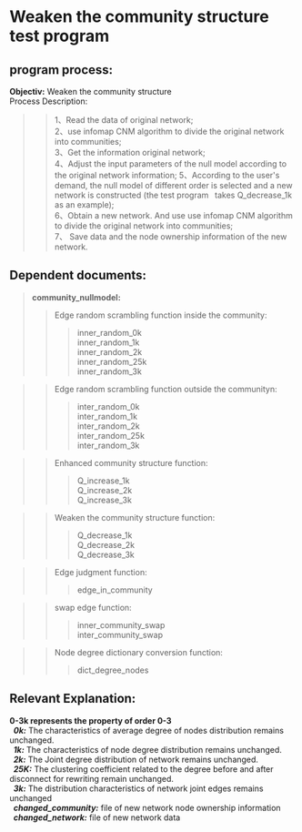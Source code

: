 # **Weaken the community structure test program**  
## program process:    
**Objectiv:** Weaken the community structure  
Process Description:    
>> 1、Read the data of original network;  
>> 2、use infomap CNM algorithm to divide the original network into communities;      
>> 3、Get the information original network;   
>> 4、Adjust the input parameters of the null model according to the original network information;
>> 5、According to the user's demand, the null model of different order is selected and a new network is constructed (the test program &ensp;takes Q_decrease_1k as an example);    
>> 6、Obtain a new network. And use use infomap CNM algorithm to divide the original network into communities;  
>> 7、 Save data and the node ownership information of the new network.   
 
## Dependent documents: 
>**community_nullmodel:**
>>Edge random scrambling function inside the community:  
>>>inner_random_0k  
>>>inner_random_1k  
>>>inner_random_2k  
>>>inner_random_25k  
>>>inner_random_3k  

>>Edge random scrambling function outside the communityn:  
>>>inter_random_0k  
>>>inter_random_1k  
>>>inter_random_2k  
>>>inter_random_25k  
>>>inter_random_3k  

>>Enhanced community structure function:  
>>>Q_increase_1k  
>>>Q_increase_2k  
>>>Q_increase_3k  

>>Weaken the community structure function:  
>>>Q_decrease_1k  
>>>Q_decrease_2k  
>>>Q_decrease_3k  

>>Edge judgment function:  
>>>edge_in_community   

>>swap edge function:  
>>>inner_community_swap    
>>>inter_community_swap  

>>Node degree dictionary conversion function:  
>>>dict_degree_nodes  

## **Relevant Explanation:**  
**0-3k represents the property of order 0-3**  
&ensp;***0k:*** The  characteristics of average degree of nodes distribution remains unchanged.  
&ensp;***1k:*** The characteristics of node degree distribution remains unchanged.   
&ensp;***2k:*** The Joint degree distribution of network remains unchanged.    
&ensp;***25K:*** The clustering coefficient related to the degree before and after disconnect for rewriting remain unchanged.  
&ensp;***3k:*** The distribution characteristics of network joint edges remains unchanged  
&ensp;***changed_community:*** file of new network node ownership information  
&ensp;***changed_network:*** file of new network data  
